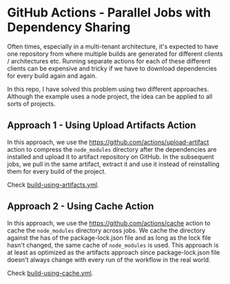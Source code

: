 # GitHub Actions - Parallel Jobs with Dependency Sharing

Often times, especially in a multi-tenant architecture, it's expected to have one repository from where multiple builds are generated for different clients / architectures etc. Running separate actions for each of these different clients can be expensive and tricky if we have to download dependencies for every build again and again.

In this repo, I have solved this problem using two different approaches. Although the example uses a node project, the idea can be applied to all sorts of projects.

## Approach 1 - Using Upload Artifacts Action

In this approach, we use the https://github.com/actions/upload-artifact action to compress the `node_modules` directory after the dependencies are installed and upload it to artifact repository on GitHub. In the subsequent jobs, we pull in the same artifact, extract it and use it instead of reinstalling them for every build of the project.

Check [build-using-artifacts.yml](./.github/workflows/build-using-artifacts.yml).

## Approach 2 - Using Cache Action

In this approach, we use the https://github.com/actions/cache action to cache the `node_modules` directory across jobs. We cache the directory against the has of the package-lock.json file and as long as the lock file hasn't changed, the same cache of `node_modules` is used.
This approach is at least as optimized as the artifacts approach since package-lock.json file doesn't always change with every run of the workflow in the real world.

Check [build-using-cache.yml](./.github/workflows/build-using-artifacts.yml).
